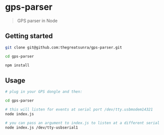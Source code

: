 # gps-parser

> GPS parser in Node

## Getting started

```bash
git clone git@github.com:thegreatsunra/gps-parser.git

cd gps-parser

npm install
```

## Usage

```bash
# plug in your GPS dongle and then:

cd gps-parser

# this will listen for events at serial port /dev/tty.usbmodem14321
node index.js

# you can pass an argument to index.js to listen at a different serial port
node index.js /dev/tty-usbserial1
```
